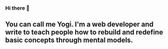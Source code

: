 ### Hi there 👋


## You can call me Yogi. I'm a web developer and write to teach people how to rebuild and redefine basic concepts through mental models.
